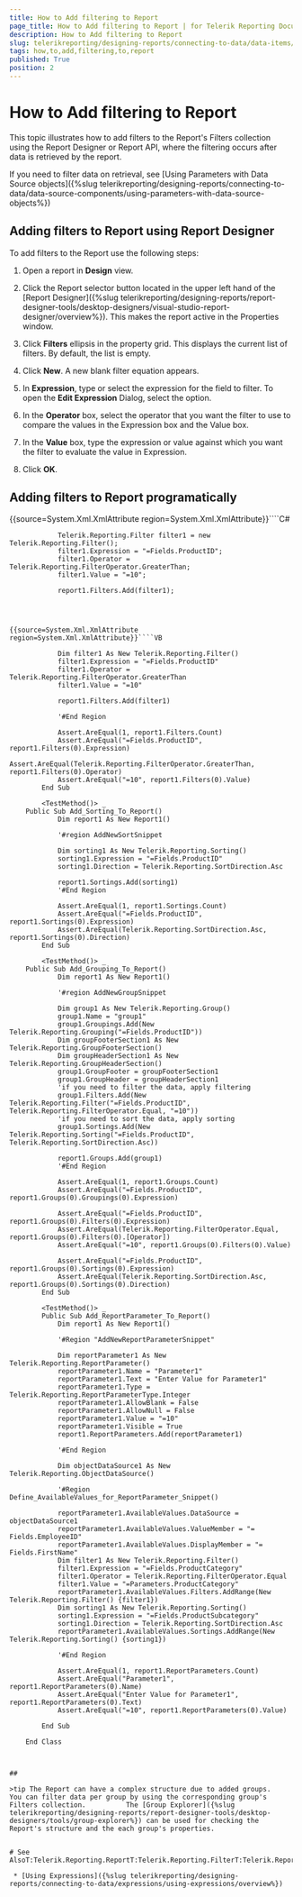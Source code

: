 ```yaml
---
title: How to Add filtering to Report
page_title: How to Add filtering to Report | for Telerik Reporting Documentation
description: How to Add filtering to Report
slug: telerikreporting/designing-reports/connecting-to-data/data-items/filtering-data/how-to-add-filtering-to-report
tags: how,to,add,filtering,to,report
published: True
position: 2
---
```


# How to Add filtering to Report



This topic illustrates how to add filters to the Report's Filters collection using the Report Designer or Report API,
        where the filtering occurs after data is retrieved by the report.
      

If you need to filter data on retrieval, see [Using Parameters with Data Source objects]({%slug telerikreporting/designing-reports/connecting-to-data/data-source-components/using-parameters-with-data-source-objects%})

## Adding filters to Report using Report Designer

To add filters to the Report use the following steps:

1. Open a report in __Design__ view.
            

1. Click the Report selector button located in the upper left hand
              of the [Report Designer]({%slug telerikreporting/designing-reports/report-designer-tools/desktop-designers/visual-studio-report-designer/overview%}).
              This makes the report active in the Properties window.
            

1. Click __Filters__ ellipsis in the property grid. This displays the current list of filters. By default, the list is empty.
            

1. Click __New__. A new blank filter equation appears.
            

1. In __Expression__, type or select the expression for the field to filter. To open the __Edit Expression__ Dialog, select the <Expression> option.
            

1. In the __Operator__ box, select the operator that you want the filter to use to compare the values in the Expression box and the Value box.
            

1. In the __Value__ box, type the expression or value against which you want the filter to evaluate the value in Expression.
            

1. Click __OK__.
            

## Adding filters to Report programatically

{{source=System.Xml.XmlAttribute region=System.Xml.XmlAttribute}}````C#
	
	            Telerik.Reporting.Filter filter1 = new Telerik.Reporting.Filter();
	            filter1.Expression = "=Fields.ProductID";
	            filter1.Operator = Telerik.Reporting.FilterOperator.GreaterThan;
	            filter1.Value = "=10";
	
	            report1.Filters.Add(filter1);
	            
````



{{source=System.Xml.XmlAttribute region=System.Xml.XmlAttribute}}````VB
	
	        Dim filter1 As New Telerik.Reporting.Filter()
	        filter1.Expression = "=Fields.ProductID"
	        filter1.Operator = Telerik.Reporting.FilterOperator.GreaterThan
	        filter1.Value = "=10"
	
	        report1.Filters.Add(filter1)
	
	        '#End Region
	
	        Assert.AreEqual(1, report1.Filters.Count)
	        Assert.AreEqual("=Fields.ProductID", report1.Filters(0).Expression)
	        Assert.AreEqual(Telerik.Reporting.FilterOperator.GreaterThan, report1.Filters(0).Operator)
	        Assert.AreEqual("=10", report1.Filters(0).Value)
	    End Sub
	
	    <TestMethod()> _
	Public Sub Add_Sorting_To_Report()
	        Dim report1 As New Report1()
	
	        '#region AddNewSortSnippet
	
	        Dim sorting1 As New Telerik.Reporting.Sorting()
	        sorting1.Expression = "=Fields.ProductID"
	        sorting1.Direction = Telerik.Reporting.SortDirection.Asc
	
	        report1.Sortings.Add(sorting1)
	        '#End Region
	
	        Assert.AreEqual(1, report1.Sortings.Count)
	        Assert.AreEqual("=Fields.ProductID", report1.Sortings(0).Expression)
	        Assert.AreEqual(Telerik.Reporting.SortDirection.Asc, report1.Sortings(0).Direction)
	    End Sub
	
	    <TestMethod()> _
	Public Sub Add_Grouping_To_Report()
	        Dim report1 As New Report1()
	
	        '#region AddNewGroupSnippet
	
	        Dim group1 As New Telerik.Reporting.Group()
	        group1.Name = "group1"
	        group1.Groupings.Add(New Telerik.Reporting.Grouping("=Fields.ProductID"))
	        Dim groupFooterSection1 As New Telerik.Reporting.GroupFooterSection()
	        Dim groupHeaderSection1 As New Telerik.Reporting.GroupHeaderSection()
	        group1.GroupFooter = groupFooterSection1
	        group1.GroupHeader = groupHeaderSection1
	        'if you need to filter the data, apply filtering
	        group1.Filters.Add(New Telerik.Reporting.Filter("=Fields.ProductID", Telerik.Reporting.FilterOperator.Equal, "=10"))
	        'if you need to sort the data, apply sorting
	        group1.Sortings.Add(New Telerik.Reporting.Sorting("=Fields.ProductID", Telerik.Reporting.SortDirection.Asc))
	
	        report1.Groups.Add(group1)
	        '#End Region
	
	        Assert.AreEqual(1, report1.Groups.Count)
	        Assert.AreEqual("=Fields.ProductID", report1.Groups(0).Groupings(0).Expression)
	
	        Assert.AreEqual("=Fields.ProductID", report1.Groups(0).Filters(0).Expression)
	        Assert.AreEqual(Telerik.Reporting.FilterOperator.Equal, report1.Groups(0).Filters(0).[Operator])
	        Assert.AreEqual("=10", report1.Groups(0).Filters(0).Value)
	
	        Assert.AreEqual("=Fields.ProductID", report1.Groups(0).Sortings(0).Expression)
	        Assert.AreEqual(Telerik.Reporting.SortDirection.Asc, report1.Groups(0).Sortings(0).Direction)
	    End Sub
	
	    <TestMethod()> _
	    Public Sub Add_ReportParameter_To_Report()
	        Dim report1 As New Report1()
	
	        '#Region "AddNewReportParameterSnippet"
	
	        Dim reportParameter1 As New Telerik.Reporting.ReportParameter()
	        reportParameter1.Name = "Parameter1"
	        reportParameter1.Text = "Enter Value for Parameter1"
	        reportParameter1.Type = Telerik.Reporting.ReportParameterType.Integer
	        reportParameter1.AllowBlank = False
	        reportParameter1.AllowNull = False
	        reportParameter1.Value = "=10"
	        reportParameter1.Visible = True
	        report1.ReportParameters.Add(reportParameter1)
	
	        '#End Region
	
	        Dim objectDataSource1 As New Telerik.Reporting.ObjectDataSource()
	
	        '#Region Define_AvailableValues_for_ReportParameter_Snippet()
	
	        reportParameter1.AvailableValues.DataSource = objectDataSource1
	        reportParameter1.AvailableValues.ValueMember = "= Fields.EmployeeID"
	        reportParameter1.AvailableValues.DisplayMember = "= Fields.FirstName"
	        Dim filter1 As New Telerik.Reporting.Filter()
	        filter1.Expression = "=Fields.ProductCategory"
	        filter1.Operator = Telerik.Reporting.FilterOperator.Equal
	        filter1.Value = "=Parameters.ProductCategory"
	        reportParameter1.AvailableValues.Filters.AddRange(New Telerik.Reporting.Filter() {filter1})
	        Dim sorting1 As New Telerik.Reporting.Sorting()
	        sorting1.Expression = "=Fields.ProductSubcategory"
	        sorting1.Direction = Telerik.Reporting.SortDirection.Asc
	        reportParameter1.AvailableValues.Sortings.AddRange(New Telerik.Reporting.Sorting() {sorting1})
	
	        '#End Region
	
	        Assert.AreEqual(1, report1.ReportParameters.Count)
	        Assert.AreEqual("Parameter1", report1.ReportParameters(0).Name)
	        Assert.AreEqual("Enter Value for Parameter1", report1.ReportParameters(0).Text)
	        Assert.AreEqual("=10", report1.ReportParameters(0).Value)
	
	    End Sub
	
	End Class



## 

>tip The Report can have a complex structure due to added groups.            You can filter data per group by using the corresponding group's Filters collection.          The [Group Explorer]({%slug telerikreporting/designing-reports/report-designer-tools/desktop-designers/tools/group-explorer%}) can be used for checking the            Report's structure and the each group's properties.          


# See AlsoT:Telerik.Reporting.ReportT:Telerik.Reporting.FilterT:Telerik.Reporting.FilterCollection

 * [Using Expressions]({%slug telerikreporting/designing-reports/connecting-to-data/expressions/using-expressions/overview%})
